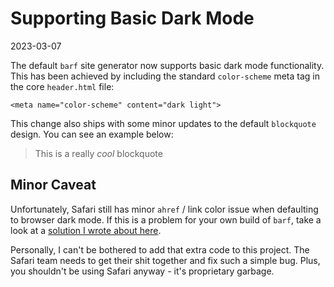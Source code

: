# Supporting Basic Dark Mode

2023-03-07

The default `barf` site generator now supports basic dark mode functionality. This has been achieved by including the standard `color-scheme` meta tag in the core `header.html` file:

```
<meta name="color-scheme" content="dark light">
```

This change also ships with some minor updates to the default `blockquote` design. You can see an example below:

> This is a really *cool* blockquote

## Minor Caveat

Unfortunately, Safari still has minor `ahref` / link color issue when defaulting to browser dark mode. If this is a problem for your own build of `barf`, take a look at a [solution I wrote about here](https://bt.ht/safari-default-dark-mode/).

Personally, I can't be bothered to add that extra code to this project. The Safari team needs to get their shit together and fix such a simple bug. Plus, you shouldn't be using Safari anyway - it's proprietary garbage.